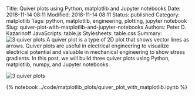 Title: Quiver plots using Python, matplotlib and Jupyter notebooks
Date: 2018-11-14 08:11
Modified: 2018-11-14 08:11
Status: published
Category: matplotlib
Tags: python, matplotlib, engineering, plotting, jupyter notebook
Slug: quiver-plot-with-matplotlib-and-jupyter-notebooks
Authors: Peter D. Kazarinoff
JavaScripts: table.js
Stylesheets: table.css
Summary: ![3 quiver plots]({filename}/posts/matplotlib/images/3_quiver_plots.png) A quiver plot is a type of 2D plot that shows vector lines as arrows. Quiver plots are useful in electrical engineering to visualize electrical potential and valuable in mechanical engineering to show stress gradients. In this post, we will build three quiver plots using Python, matplotlib, numpy, and Jupyter notebooks.

![3 quiver plots]({filename}/posts/matplotlib/images/3_quiver_plots.png)

{% notebook ../code/matplotlib_plots/quiver_plot_with_matplotlib.ipynb %}

